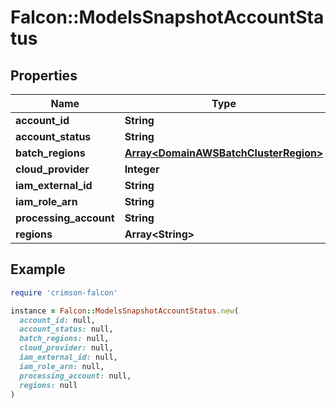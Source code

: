 # Falcon::ModelsSnapshotAccountStatus

## Properties

| Name | Type | Description | Notes |
| ---- | ---- | ----------- | ----- |
| **account_id** | **String** |  |  |
| **account_status** | **String** |  |  |
| **batch_regions** | [**Array&lt;DomainAWSBatchClusterRegion&gt;**](DomainAWSBatchClusterRegion.md) |  |  |
| **cloud_provider** | **Integer** |  |  |
| **iam_external_id** | **String** |  |  |
| **iam_role_arn** | **String** |  |  |
| **processing_account** | **String** |  |  |
| **regions** | **Array&lt;String&gt;** |  |  |

## Example

```ruby
require 'crimson-falcon'

instance = Falcon::ModelsSnapshotAccountStatus.new(
  account_id: null,
  account_status: null,
  batch_regions: null,
  cloud_provider: null,
  iam_external_id: null,
  iam_role_arn: null,
  processing_account: null,
  regions: null
)
```

